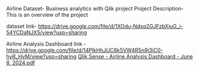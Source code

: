 Airline Dataset- Business analytics with Qlik project
Project Description- This is an overview of the project

dataset link- https://drive.google.com/file/d/1XOdu-Ndxq2GJFzbXiuG_i-54YCDaNJX5/view?usp=sharing

Airline Analysis Dashboard link - https://drive.google.com/file/d/14PlkHhJUC8k5VW4R5n9j3iC0-hyR_HvM/view?usp=sharing
[Qlik Sense - Airline Analysis Dashboard - June 8, 2024.pdf](https://github.com/user-attachments/files/15750828/Qlik.Sense.-.Airline.Analysis.Dashboard.-.June.8.2024.pdf)
